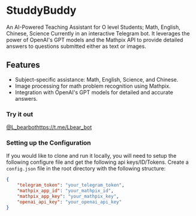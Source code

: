 # StuddyBuddy
 An AI-Powered Teaching Assistant for O level Students; Math, English, Chinese, Science
 Currently in an interactive Telegram bot. 
 It leverages the power of OpenAI's GPT models and the Mathpix API to provide detailed answers to questions submitted either as text or images.

## Features

- Subject-specific assistance: Math, English, Science, and Chinese.
- Image processing for math problem recognition using Mathpix.
- Integration with OpenAI's GPT models for detailed and accurate answers.

### Try it out

[@L_bearbot](https://t.me/Lbear_bot)https://t.me/Lbear_bot



### Setting up the Configuration
If you would like to clone and run it locally, you will need to setup the following configure file and get the following api keys/ID/Tokens. 
Create a `config.json` file in the root directory with the following structure:

```json
{
    "telegram_token": "your_telegram_token",
    "mathpix_app_id": "your_mathpix_id",
    "mathpix_app_key": "your_mathpix_key",
    "openai_api_key": "your_openai_api_key"
}
